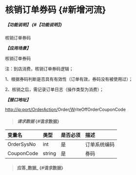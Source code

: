 # 核销订单券码 {#新增河流}

##### _【功能说明】_ {#【功能说明】}

核销订单券码

_**【应用场景】**_

核销订单券码

注：到店消费，核销订单券码逻辑；

1、根据券码判断是否具有有效性（订单有效，券码没有被使用过）；

2、核销之后，需记录订单日志（操作类型为消费）；

_**【接口地址】**_

[http://ip:port/OrderAction/](http://ip:port/HMAction/River/AddRiver)Order[/W](http://ip:port/HMAction/River/AddRiver)riteOffOrderCouponCode

> #### _请求数据_ {#请求数据}

| 变量名 | 类型 | 是否必须 | 描述 |
| :--- | :--- | :--- | :--- |
| OrderSysNo | int | 是 | 订单系统编码 |
| CouponCode | string | 是 | 券码 |

> #### 应答_数据_ {#请求数据}



